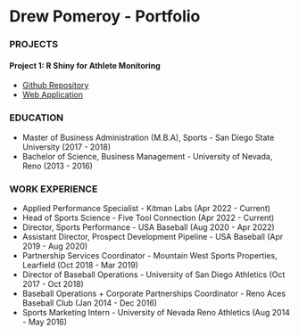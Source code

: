 # Drew Pomeroy - Portfolio

### PROJECTS
#### Project 1: R Shiny for Athlete Monitoring
- [Github Repository](https://github.com/dpom93/RShiny_for_athlete_monitoring/tree/main?tab=readme-ov-file)
- [Web Application](https://dpomperformance.shinyapps.io/RWalkthrough/)

### EDUCATION
- Master of Business Administration (M.B.A), Sports - San Diego State University (2017 - 2018)
- Bachelor of Science, Business Management - University of Nevada, Reno (2013 - 2016)

### WORK EXPERIENCE
- Applied Performance Specialist - Kitman Labs (Apr 2022 - Current)
- Head of Sports Science - Five Tool Connection (Apr 2022 - Current)
- Director, Sports Performance - USA Baseball (Aug 2020 - Apr 2022)
- Assistant Director, Prospect Development Pipeline - USA Baseball (Apr 2019 - Aug 2020)
- Partnership Services Coordinator - Mountain West Sports Properties, Learfield (Oct 2018 - Mar 2019)
- Director of Baseball Operations - University of San Diego Athletics (Oct 2017 - Oct 2018)
- Baseball Operations + Corporate Partnerships Coordinator - Reno Aces Baseball Club (Jan 2014 - Dec 2016)
- Sports Marketing Intern - University of Nevada Reno Athletics (Aug 2014 - May 2016)
